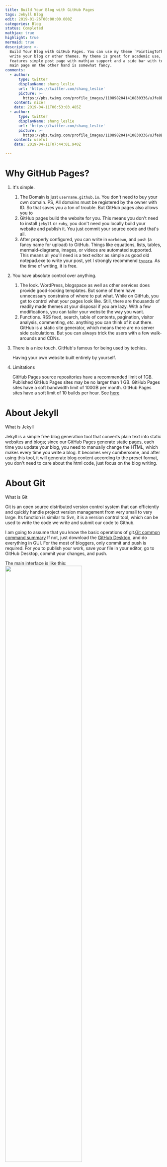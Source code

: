 ---title: Build Your Blog with GitHub Pages
tags: Jekyll Blog
edit: 2019-01-26T00:00:00.000Z
categories: Blog
status: Completed
mathjax: true
highlight: true
mermaid: true
description: >-
  Build Your Blog with GitHub Pages. You can use my theme `PointingToTheMoon` to
  write your blog or other themes. My theme is great for academic use, for it
  features simple post page with mathjax support and a side bar with toc. The
  main page on the other hand is somewhat fancy.
comments:
  - author:
      type: twitter
      displayName: shang_leslie
      url: 'https://twitter.com/shang_leslie'
      picture: >-
        https://pbs.twimg.com/profile_images/1108982041410830336/uJfe8Ecr_bigger.jpg
    content: nice!
    date: 2019-04-11T06:53:03.485Z
  - author:
      type: twitter
      displayName: shang_leslie
      url: 'https://twitter.com/shang_leslie'
      picture: >-
        https://pbs.twimg.com/profile_images/1108982041410830336/uJfe8Ecr_bigger.jpg
    content: useful
    date: 2019-04-11T07:44:01.940Z

---



# Why GitHub Pages?

1. It's simple.

   1. The Domain is just `username.github.io`. You don't need to buy your own domain. PS, All domains must be registered by the owner with ID. So that saves you a ton of trouble. But GitHub pages also allows you to 
   2. GitHub pages build the website for you. This means you don't need to install `jekyll` or `ruby`, you don't need you locally build your website and publish it. You just commit your source code and that's all. 
   3. After properly configured, you can write in `markdown`, and `push` (a fancy name for upload) to GitHub.  Things like equations, lists, tables, mermaid-diagrams, images, or videos are automated supported. This means all you'll need is a text editor as simple as good old notepad.exe to write your post, yet I strongly recommend [`typora`](https://www.typora.io/). As the time of writing, it is free.

2. You have absolute control over anything.

   1. The look. WordPress, blogspace as well as other services does provide good-looking templates. But some of them have unnecessary constrains of where to put what. While on GitHub, you get to control what your pages look like. Still, there are thousands of readily made themes at your disposal if you are lazy. With a few modifications, you can tailor your website the way you want.
   2. Functions. RSS feed, search, table of contents, pagination, visitor analysis, commenting, *etc*. anything you can think of it out there. GitHub is a static site generator, which means there are no server side calculations. But you can always trick the users with a few walk-arounds and CDNs.

3. There is a nice touch. GitHub's famous for being used by techies.

   Having your own website built entirely by yourself.

4. Limitations

   GitHub Pages source repositories have a recommended limit of 1GB. Published GitHub Pages sites may be no larger than 1 GB. GitHub Pages sites have a soft bandwidth limit of 100GB per month.	GitHub Pages sites have a soft limit of 10 builds per hour. See [here](https://help.github.com/articles/what-is-github-pages/#usage-limits)

# About Jekyll

What is Jekyll

Jekyll is a simple free blog generation tool that converts plain text into static websites and blogs; since our GitHub Pages generate static pages, each time you update your blog, you need to manually change the HTML, which makes every time you write a blog. It becomes very cumbersome, and after using this tool, it will generate blog content according to the preset format, you don't need to care about the html code, just focus on the blog writing.

# About Git

What is Git

Git is an open source distributed version control system that can efficiently and quickly handle project version management from very small to very large. Its function is similar to Svn, it is a version control tool, which can be used to write the code we write and submit our code to Github.

I am going to assume that you know the basic operations of git.[Git common command summary](https://blog.csdn.net/tomatozaitian/article/details/73515849) If not, just download the [GitHub Desktop](https://desktop.github.com/), and do everything in GUI. For the most of bloggers, only commit and push is required. For you to publish your work, save your file in your editor, go to GitHub Desktop, commit your changes, and push.

The main interface is like this:
<img src="https://raw.githubusercontent.com/Cr7-joker/Cr7-joker.github.io/master/_posts/2019-01-26-Jekyll-Build/assets/Main%20interface.png" width="70%">

You can use `GitHub Desktop` to clone your repositories,save the GitHub homepage repository to your local.
<img src="https://raw.githubusercontent.com/Cr7-joker/Cr7-joker.github.io/master/_posts/2019-01-26-Jekyll-Build/assets/clone1.png" width="70%">
<img src="https://raw.githubusercontent.com/Cr7-joker/Cr7-joker.github.io/master/_posts/2019-01-26-Jekyll-Build/assets/clone2.png" width="70%">

After you edit your project in local then commit your changes
<img src="https://raw.githubusercontent.com/Cr7-joker/Cr7-joker.github.io/master/_posts/2019-01-26-Jekyll-Build/assets/commit.png" width="70%">

Finally uploaded to GitHub,push!
<img src="https://raw.githubusercontent.com/Cr7-joker/Cr7-joker.github.io/master/_posts/2019-01-26-Jekyll-Build/assets/push.png" width="70%">

# General Process
1. Log in to your Github account
2. Create a new repository to save personal website project
3. Upload a completed personal website to Github
4. After the upload is successful, visit your homepage based on the domain name.

Specific operations can refer to the following link:

[手把手教你在Github上建立自己的个人博客网站](https://blog.csdn.net/u012168038/article/details/77715439)

[使用Hexo+Github一步步搭建属于自己的博客](https://www.cnblogs.com/fengxiongZz/p/7707219.html)

[Github搭建个人博客](https://blog.csdn.net/xudailong_blog/article/details/78762262)

# What Should I Modify ( If you choose my theme project )

Here is a list of files you need to modify

1. License.md: add your version of license at the beginning of the file.
2. Readme.md: add your description.
3. config.yml: fill in as much as you can.
4. index.html: fill in description and (if any) proposed posts.
5. register at [commentit.io](https://commentit.io/). This enables your website's comment feature.
6. Better google discovery: google site authentication. Just go to [webmaster](https://search.google.com/search-console?hl=en) and click `add property` and download the google authentication file, put in under the root of your repo. A few days later, you should be able to see your website in google search by searching `site:your-site-name.github.io` (no space in between).

After that, you should be able to enjoy your blogging!